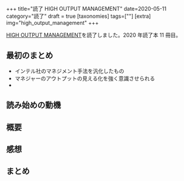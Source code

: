 +++
title="読了 HIGH OUTPUT MANAGEMENT"
date=2020-05-11
category="読了"
draft = true
[taxonomies]
tags=[""]
[extra]
img="high_output_management"
+++

[HIGH OUTPUT MANAGEMENT](https://amzn.to/3fzzhq5)を読了しました。2020 年読了本 11 冊目。

## 最初のまとめ

* インテル社のマネジメント手法を汎化したもの
* マネジャーのアウトプットの見える化を強く意識させられる
* 

## 読み始めの動機

## 概要

## 感想

## まとめ

